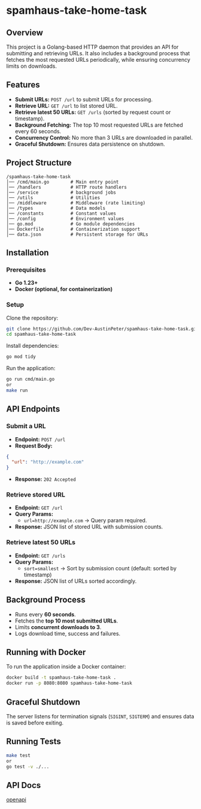 # spamhaus-take-home-task

## Overview
This project is a Golang-based HTTP daemon that provides an API for submitting and retrieving URLs. It also includes a background process that fetches the most requested URLs periodically, while ensuring concurrency limits on downloads.

## Features
- **Submit URLs:** `POST /url` to submit URLs for processing.
- **Retrieve URL:** `GET /url` to list stored URL.
- **Retrieve latest 50 URLs:** `GET /urls` (sorted by request count or timestamp).
- **Background Fetching:** The top 10 most requested URLs are fetched every 60 seconds.
- **Concurrency Control:** No more than 3 URLs are downloaded in parallel.
- **Graceful Shutdown:** Ensures data persistence on shutdown.

## Project Structure
```
/spamhaus-take-home-task
│── /cmd/main.go        # Main entry point
│── /handlers           # HTTP route handlers
│── /service            # background jobs
│── /utils              # Utilities
│── /middleware         # Middleware (rate limiting)
│── /types              # Data models
│── /constants          # Constant values
│── /config             # Environment values
│── go.mod              # Go module dependencies
│── Dockerfile          # Containerization support
│── data.json           # Persistent storage for URLs
```

## Installation
### Prerequisites
- **Go 1.23+**
- **Docker (optional, for containerization)**

### Setup
Clone the repository:
```sh
git clone https://github.com/Dev-AustinPeter/spamhaus-take-home-task.git
cd spamhaus-take-home-task
```
Install dependencies:
```sh
go mod tidy
```
Run the application:
```sh
go run cmd/main.go
or 
make run
```

## API Endpoints
### **Submit a URL**
- **Endpoint:** `POST /url`
- **Request Body:**
```json
{
  "url": "http://example.com"
}
```
- **Response:** `202 Accepted`

### **Retrieve stored URL**
- **Endpoint:** `GET /url`
- **Query Params:**
  - `url=http://example.com` → Query param required.
- **Response:** JSON list of stored URL with submission counts.

### **Retrieve latest 50 URLs**
- **Endpoint:** `GET /urls`
- **Query Params:**
  - `sort=smallest` → Sort by submission count (default: sorted by timestamp)
- **Response:** JSON list of URLs sorted accordingly.

## Background Process
- Runs every **60 seconds**.
- Fetches the **top 10 most submitted URLs**.
- Limits **concurrent downloads to 3**.
- Logs download time, success and failures.

## Running with Docker
To run the application inside a Docker container:
```sh
docker build -t spamhaus-take-home-task .
docker run -p 8080:8080 spamhaus-take-home-task
```

## Graceful Shutdown
The server listens for termination signals (`SIGINT`, `SIGTERM`) and ensures data is saved before exiting.

## Running Tests
```sh
make test
or
go test -v ./...
```

## API Docs
[openapi](https://github.com/Dev-AustinPeter/spamhaus-take-home-task/blob/main/docs/openapi.yaml)
